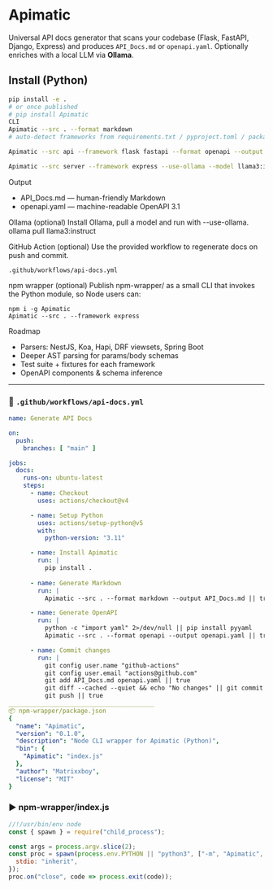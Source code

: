 # Apimatic

Universal API docs generator that scans your codebase (Flask, FastAPI, Django, Express) and produces `API_Docs.md` or `openapi.yaml`. Optionally enriches with a local LLM via **Ollama**.

## Install (Python)
```bash
pip install -e .
# or once published
# pip install Apimatic
CLI
Apimatic --src . --format markdown
# auto-detect frameworks from requirements.txt / pyproject.toml / package.json

Apimatic --src api --framework flask fastapi --format openapi --output openapi.yaml

Apimatic --src server --framework express --use-ollama --model llama3:instruct
```

Output
-	API_Docs.md — human-friendly Markdown
-	openapi.yaml — machine-readable OpenAPI 3.1

Ollama (optional)
Install Ollama, pull a model and run with --use-ollama.
ollama pull llama3:instruct

GitHub Action (optional)
Use the provided workflow to regenerate docs on push and commit.
```git
.github/workflows/api-docs.yml
```

npm wrapper (optional)
Publish npm-wrapper/ as a small CLI that invokes the Python module, so Node users can:
```
npm i -g Apimatic
Apimatic --src . --framework express
```

Roadmap
- Parsers: NestJS, Koa, Hapi, DRF viewsets, Spring Boot
- Deeper AST parsing for params/body schemas
- Test suite + fixtures for each framework
- OpenAPI components & schema inference

---

### 🤖 `.github/workflows/api-docs.yml`
```yaml
name: Generate API Docs

on:
  push:
    branches: [ "main" ]

jobs:
  docs:
    runs-on: ubuntu-latest
    steps:
      - name: Checkout
        uses: actions/checkout@v4

      - name: Setup Python
        uses: actions/setup-python@v5
        with:
          python-version: "3.11"

      - name: Install Apimatic
        run: |
          pip install .
      
      - name: Generate Markdown
        run: |
          Apimatic --src . --format markdown --output API_Docs.md || true

      - name: Generate OpenAPI
        run: |
          python -c "import yaml" 2>/dev/null || pip install pyyaml
          Apimatic --src . --format openapi --output openapi.yaml || true

      - name: Commit changes
        run: |
          git config user.name "github-actions"
          git config user.email "actions@github.com"
          git add API_Docs.md openapi.yaml || true
          git diff --cached --quiet && echo "No changes" || git commit -m "chore(docs): update API docs [auto]"
          git push || true
________________________________________
📦 npm-wrapper/package.json
{
  "name": "Apimatic",
  "version": "0.1.0",
  "description": "Node CLI wrapper for Apimatic (Python)",
  "bin": {
    "Apimatic": "index.js"
  },
  "author": "Matrixxboy",
  "license": "MIT"
}
```
### ▶️ npm-wrapper/index.js

```js
//!/usr/bin/env node
const { spawn } = require("child_process");

const args = process.argv.slice(2);
const proc = spawn(process.env.PYTHON || "python3", ["-m", "Apimatic", ...args], {
  stdio: "inherit",
});
proc.on("close", code => process.exit(code));
```